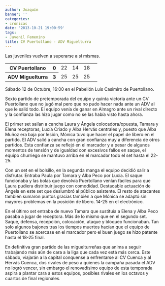 ```yaml
---
author: Joaquín
banner: ''
categories:
- crónicas
date: '2013-10-21 19:00:59'
tags:
- Juvenil Femenino
title: CV Puertollano - ADV Miguelturra
---
```


Las juveniles vuelven a superarse a sí mismas.

<table>
  <tr>
	<th>CV Puertollano</th><th>0</th>
	<td>22</td><td>14</td><td>18</td><td></td>
  </tr>
  <tr>
	<th>ADV Miguelturra</th><th>3</th>
	<td>25</td><td>25</td><td>25</td><td></td>
  </tr>
</table>

Sábado 12 de Octubre, 16:00 en el Pabellón Luis Casimiro de Puertollano.

Sexto partido de pretemporada del equipo y quinta victoria ante un CV Puertollano que no jugó mal pero que no pudo hacer nada ante un ADV al que le salió todo. El equipo venía de ganar en Almagro ante un rival directo y la confianza las hizo jugar como no se las había visto hasta ahora.

El primer set salían a cancha Laura y Ángela colocadora/opuesta, Tamara y Elena receptoras, Lucía Criado y Alba Hervás centrales y, puesto que Alba Muñoz era baja por lesión, Mónica tuvo que hacer el papel de líbero en el partido. El ADV salió a cancha con gran confianza muy a diferencia de otros partidos. Esta confianza se reflejó en el marcador y a pesar de algunos momentos de tensión y de igualdad con excesivos fallos en saque, el equipo churriego se mantuvo arriba en el marcador todo el set hasta el 22-25.

Con un set en el bolsillo, en la segunda manga el equipo decidió salir a disfrutar. Entraba Paula por Tamara y Alba Peco por Lucía. El saque funcionaba y las bolas que devolvía Puertollano venían fáciles para que Laura pudiera distribuir juego con comodidad. Destacable actuación de Ángela en este set que deslumbró al público asistente. El resto de atacantes también sumaron puntos gracias también a que Mónica se adaptó sin mayores problemas en la posición de líbero. 14-25 en el electrónico.

En el último set entraba de nuevo Tamara que sustituía a Elena y Alba Peco pasaba a jugar de receptora. Más de lo mismo que en el segundo set. Saque, defensa, recepción, colocación, ataque y bloqueo funcionaban. Tan solo algunos bajones tras los tiempos muertos hacían que el equipo de Puertollano se acercase en el marcador pero el buen juego se hizo patente hasta el 18-25 final.

En definitiva gran partido de las miguelturreñas que anima a seguir trabajando más aún de cara a la liga que cada vez está más cerca. Este sábado, viajarán a la capital conquense a enfrentarse al CV Cuenca y al Hervás Cuenca, dos rivales de peso a quienes la campaña pasada el ADV no logró vencer, sin embargo el renovadísimo equipo de esta temporada aspira a plantar cara a estos equipos, posibles rivales en los octavos y cuartos de final regionales.

